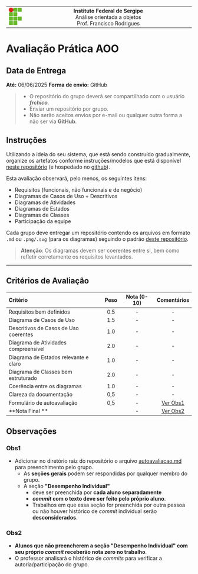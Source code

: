<!-- Cabeçalho com tabela usando HTML no Markdown -->
<table style="width: 100%; text-align: center;">
  <tr>
	<td><img src="./imagens/logo-ifs-micro.png" alt="Logo IFS" width="100"></td>
	<td  width="90%">
	  <strong>Instituto Federal de Sergipe</strong><br>
	  Análise orientada a objetos<br>
	  Prof. Francisco Rodrigues
	</td>
  </tr>
</table>



# Avaliação Prática AOO


## Data de Entrega

**Até:** 06/06/2025
**Forma de envio:** GitHub

> - O repositório do grupo deverá ser compartilhado com o usuário **_frchico_**.
> - Enviar um repositório por grupo.
> - Não serão aceitos envios por e-mail ou qualquer outra forma a não ser via **GitHub**.

## Instruções

Utilizando a ideia do seu sistema, que está sendo construído gradualmente, organize os artefatos conforme instruções/modelos que está disponível [neste repositório][RepoAV] (e hospedado no [github][RepoAV]).

Esta avaliação observará, pelo menos, os seguintes itens:

- Requisitos (funcionais, não funcionais e de negócio)
- Diagramas de Casos de Uso + Descritivos
- Diagramas de Atividades
- Diagramas de Estados
- Diagramas de Classes
- Participação da equipe

Cada grupo deve entregar um repositório contendo os arquivos em formato `.md` ou `.png/.svg` (para os diagramas) seguindo o padrão [deste repositório][RepoAV].

> **Atenção**: Os diagramas devem ser coerentes entre si, bem como refletir corretamente os requisitos levantados.



---

## Critérios de Avaliação

| Critério                              | Peso  | Nota (0-10) |    Comentários    |
| :------------------------------------ | :---: | :---------: | :---------------: |
| Requisitos bem definidos              |  0.5  |      -      |         -         |
| Diagrama de Casos de Uso              |  1.5  |      -      |         -         |
| Descritivos de Casos de Uso coerentes |  1.0  |      -      |         -         |
| Diagrama de Atividades compreensível  |  2.0  |      -      |         -         |
| Diagrama de Estados relevante e claro |  1.0  |      -      |         -         |
| Diagrama de Classes bem estruturado   |  2.0  |      -      |         -         |
| Coerência entre os diagramas          |  1.0  |      -      |         -         |
| Clareza da documentação               |  0,5  |      -      |         -         |
| Formulário de autoavaliação           |  0,5  |      -      | [Ver Obs1](#obs1) |
| **Nota Final **                       |       |      -      | [Ver Obs2](#obs2) |

## Observações

### Obs1

- Adicionar no diretório raiz do repositório o arquivo [autoavaliacao.md](./autoavaliacao.md) para preenchimento pelo grupo.
  - As **seções gerais** podem ser respondidas por qualquer membro do grupo.
  - A seção **"Desempenho Individual"** 
    - deve ser preenchida por **cada aluno separadamente** 
    - **_commit_ com o texto deve ser feito pelo próprio aluno**.
    - Trabalhos em que essa seção for preenchida por outra pessoa ou não houver histórico de _commit_ individual serão **desconsiderados**.
  

### Obs2
- **Alunos que não preencherem a seção "Desempenho Individual" com seu próprio _commit_ receberão nota zero no trabalho**.
- O professor analisará o histórico de _commits_ para verificar a autoria/participação do grupo.


[RepoAV]: https://github.com/adsifs/2025.1_AOO_AV.git
